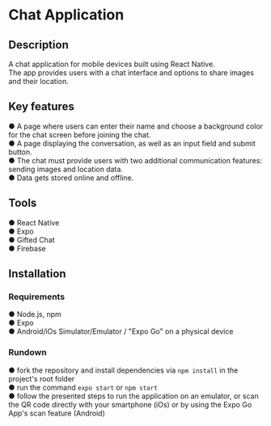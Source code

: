 # Chat Application

## Description
A chat application for mobile devices built using React Native. <br/>
The app provides users with a chat interface and options to share images and their location.

## Key features
● A page where users can enter their name and choose a background color for the chat screen 
before joining the chat. <br/>
● A page displaying the conversation, as well as an input field and submit button.  <br/>
● The chat must provide users with two additional communication features: sending images 
and location data. <br/>
● Data gets stored online and offline. <br/>

## Tools
● React Native <br/>
● Expo <br/>
● Gifted Chat <br/>
● Firebase <br/>

## Installation

### Requirements
● Node.js, npm  <br/>
● Expo  <br/>
● Android/iOs Simulator/Emulator / "Expo Go" on a physical device  <br/>

### Rundown
● fork the repository and install dependencies via ```npm install``` in the project's root folder  <br/>
● run the command ```expo start``` or ```npm start```  <br/>
● follow the presented steps to run the application on an emulator, or scan the QR code directly with your smartphone (iOs) or by using the Expo Go App's scan feature (Android)